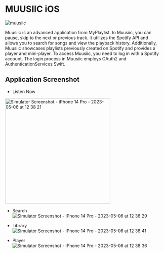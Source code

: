 #  MUUSIIC iOS

![muusiic](https://github.com/mhmmdvg/muusiic-swiftui/assets/57744555/65762258-c43b-4500-b17a-6331de2a9634)

Muusiic is an advanced application from MyPlaylist. In Muusiic, you can pause, skip to the next or previous track. It utilizes the Spotify API and allows you to search for songs and view the playback history. Additionally, Muusiic showcases playlists previously created on Spotify and provides a player and mini-player. To access Muusiic, you need to log in with a Spotify account. The login process in Muusiic employs OAuth2 and AuthenticationServices Swift.

## Application Screenshot

- Listen Now
<img width="340" alt="Simulator Screenshot - iPhone 14 Pro - 2023-05-06 at 12 38 21" src="https://github.com/mhmmdvg/muusiic-swiftui/assets/57744555/7fa5ac82-d94b-44ff-82b8-033d575ca925">
<!-- ![Simulator Screenshot - iPhone 14 Pro - 2023-05-06 at 12 38 21](https://github.com/mhmmdvg/muusiic-swiftui/assets/57744555/7fa5ac82-d94b-44ff-82b8-033d575ca925) -->

- Search
![Simulator Screenshot - iPhone 14 Pro - 2023-05-06 at 12 38 29](https://github.com/mhmmdvg/muusiic-swiftui/assets/57744555/40184d4b-b242-435c-8be5-0765055d7f03)

- Library
![Simulator Screenshot - iPhone 14 Pro - 2023-05-06 at 12 38 41](https://github.com/mhmmdvg/muusiic-swiftui/assets/57744555/c1fb48ff-030f-4eaa-943b-1ccf3c559b86)

- Player
![Simulator Screenshot - iPhone 14 Pro - 2023-05-06 at 12 38 36](https://github.com/mhmmdvg/muusiic-swiftui/assets/57744555/2160838e-fcad-4ea1-bcf7-01965cd2b417)
